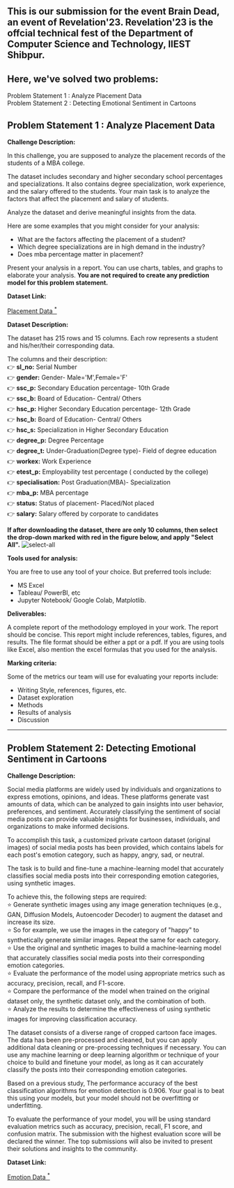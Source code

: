 ## This is our submission for the event Brain Dead, an event of Revelation'23. Revelation'23 is the offcial technical fest of the Department of Computer Science and Technology, IIEST Shibpur.<br/> 
## Here, we've solved two problems:<br/> 
  Problem Statement 1 : Analyze Placement Data<br/> 
  Problem Statement 2 : Detecting Emotional Sentiment in Cartoons<br/> 

## Problem Statement 1 : Analyze Placement Data<br/> 

**Challenge Description:**

In this challenge, you are supposed to analyze the placement records of the students of a MBA college.

The dataset includes secondary and higher secondary school percentages and specializations. It also contains degree specialization, work experience, and the salary offered to the students. Your main task is to analyze the factors that affect the placement and salary of students.

Analyze the dataset and derive meaningful insights from the data.

Here are some examples that you might consider for your analysis:
- What are the factors affecting the placement of a student?
- Which degree specializations are in high demand in the industry?
- Does mba percentage matter in placement?

Present your analysis in a report. You can use charts, tables, and graphs to elaborate your analysis. **You are not required to create any prediction model for this problem statement.**

**Dataset Link:**

<a href="https://www.kaggle.com/datasets/revelation2k23/brain-dead-placement-data">Placement Data <sup>*</sup></a>

**Dataset Description:**

The dataset has 215 rows and 15 columns. Each row represents a student and his/her/their corresponding data.

The columns and their description: <br/>
:point_right:  **sl_no:** 		 Serial Number <br/>
:point_right: **gender:** 		Gender- Male='M',Female='F' <br/>
:point_right: **ssc_p:** 		Secondary Education percentage- 10th Grade <br/>
:point_right: **ssc_b:** 		Board of Education- Central/ Others <br/>
:point_right: **hsc_p:** 		Higher Secondary Education percentage- 12th Grade <br/>
:point_right: **hsc_b:** 		Board of Education- Central/ Others <br/>
:point_right: **hsc_s:** 		Specialization in Higher Secondary Education <br/>
:point_right: **degree_p:** 		Degree Percentage <br/>
:point_right: **degree_t:** 		Under-Graduation(Degree type)- Field of degree education <br/> 
:point_right: **workex:** 		Work Experience <br/>
:point_right: **etest_p:** 		Employability test percentage ( conducted by the college) <br/>
:point_right: **specialisation:** 	Post Graduation(MBA)- Specialization <br/>
:point_right: **mba_p:** 		MBA percentage <br/>
:point_right: **status:** 		Status of placement- Placed/Not placed <br/>
:point_right: **salary:** 		Salary offered by corporate to candidates <br/>

**If after downloading the dataset, there are only 10 columns, then select the drop-down marked with red in the figure below, and apply "Select All".**
![select-all](https://user-images.githubusercontent.com/128146627/226792332-9fa6a207-abdf-468b-9f73-b4f7617f0c69.png)


**Tools used for analysis:**

You are free to use any tool of your choice.
But preferred tools include:
- MS Excel
- Tableau/ PowerBI, etc
- Jupyter Notebook/ Google Colab, Matplotlib.


**Deliverables:**

A complete report of the methodology employed in your work.  The report should be concise. This report might include references, tables, figures, and results. The file format should be either a ppt or a pdf. If you are using tools like Excel, also mention the excel formulas that you used for the analysis.

**Marking criteria:**

Some of the metrics our team will use for evaluating your reports include:
- Writing Style, references, figures, etc. 
- Dataset exploration 
- Methods 
- Results of analysis 
- Discussion 

---


## Problem Statement 2: Detecting Emotional Sentiment in Cartoons

**Challenge Description:**

Social media platforms are widely used by individuals and organizations to express emotions, opinions, and ideas. These platforms generate vast amounts of data, which can be analyzed to gain insights into user behavior, preferences, and sentiment. Accurately classifying the sentiment of social media posts can provide valuable insights for businesses, individuals, and organizations to make informed decisions. 

To accomplish this task, a customized private cartoon dataset (original images) of social media posts has been provided, which contains labels for each post's emotion category, such as happy, angry, sad, or neutral.  

The task is to build and fine-tune a machine-learning model that accurately classifies social media posts into their corresponding emotion categories, using synthetic images. 

To achieve this, the following steps are required: <br/>
:star: Generate synthetic images using any image generation techniques (e.g., GAN, Diffusion Models, Autoencoder Decoder) to augment the dataset and increase its size. <br/>
:star: So for example, we use the images in the category of "happy" to synthetically generate similar images. Repeat the same for each category. <br/>
:star: Use the original and synthetic images to build a machine-learning model that accurately classifies social media posts into their corresponding emotion categories. <br/>
:star: Evaluate the performance of the model using appropriate metrics such as accuracy, precision, recall, and F1-score. <br/>
:star: Compare the performance of the model when trained on the original dataset only, the synthetic dataset only, and the combination of both. <br/>
:star: Analyze the results to determine the effectiveness of using synthetic images for improving classification accuracy. <br/>


The dataset consists of a diverse range of cropped cartoon face images. The data has been pre-processed and cleaned, but you can apply additional data cleaning or pre-processing techniques if necessary. You can use any machine learning or deep learning algorithm or technique of your choice to build and finetune your model, as long as it can accurately classify the posts into their corresponding emotion categories. 

Based on a previous study, The performance accuracy of the best classification algorithms for emotion detection is 0.906. Your goal is to beat this using your models, but your model should not be overfitting or underfitting.

To evaluate the performance of your model, you will be using standard evaluation metrics such as accuracy, precision, recall, F1 score, and confusion matrix. The submission with the highest evaluation score will be declared the winner. The top submissions will also be invited to present their solutions and insights to the community.

**Dataset Link:**

<a href="https://www.kaggle.com/datasets/revelation2k23/brain-dead-emotion-detection"> Emotion Data <sup>*</sup></a>


